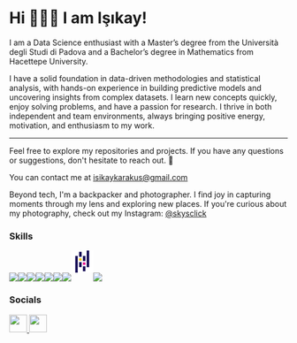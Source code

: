 Hi 🙋🏻‍♀️ I am Işıkay!
======================================================================================================================================

I am a Data Science enthusiast with a Master’s degree from the Università degli Studi di Padova and a Bachelor’s degree in Mathematics from Hacettepe University.

I have a solid foundation in data-driven methodologies and statistical analysis, with hands-on experience in building predictive models and uncovering insights from complex datasets. I learn new concepts quickly, enjoy solving problems, and have a passion for research. I thrive in both independent and team environments, always bringing positive energy, motivation, and enthusiasm to my work.

-----------------------------------

Feel free to explore my repositories and projects. If you have any questions or suggestions, don't hesitate to reach out. 🐣

You can contact me at [isikaykarakus@gmail.com](mailto:isikaykarakus@gmail.com ) 

Beyond tech, I'm a backpacker and photographer. I find joy in capturing moments through my lens and exploring new places. If you're curious about my photography, check out my Instagram: [@skysclick](https://www.instagram.com/skysclick) 

### Skills

<p align="left" style="font-size: 0;"> <a href="https://docs.microsoft.com/en-us/cpp/?view=msvc-170" target="blank" rel="noreferrer" style="text-decoration: none;"><img src="https://raw.githubusercontent.com/danielcranney/readme-generator/main/public/icons/skills/cplusplus-colored.svg" width="36" height="36" alt="C++" /></a> <a href="https://www.r-project.org/" target="blank" rel="noreferrer" style="text-decoration: none;"><img src="https://raw.githubusercontent.com/danielcranney/readme-generator/main/public/icons/skills/rlang-colored.svg" width="36" height="36" alt="R" /></a> <a href="https://www.python.org/" target="blank" rel="noreferrer" style="text-decoration: none;"> <img src="https://raw.githubusercontent.com/danielcranney/readme-generator/main/public/icons/skills/python-colored.svg" width="36" height="36" alt="Python" /></a><a href="https://pytorch.org/" target="blank" rel="noreferrer" style="text-decoration: none;"><img src="https://raw.githubusercontent.com/danielcranney/readme-generator/main/public/icons/skills/pytorch-colored.svg" width="36" height="36" alt="PyTorch" /></a><a href="https://www.tensorflow.org" target="blank" rel="noreferrer" style="text-decoration: none;"><img src="https://www.vectorlogo.zone/logos/tensorflow/tensorflow-icon.svg" alt="TensorFlow" width="40" height="40" /></a><a href="https://www.adobe.com/uk/products/photoshop.html" target="blank" rel="noreferrer" style="text-decoration: none;"><img src="https://raw.githubusercontent.com/danielcranney/readme-generator/main/public/icons/skills/photoshop-colored.svg" width="36" height="36" alt="Photoshop" /></a><a href="https://opencv.org/" target="blank" rel="noreferrer" style="text-decoration: none;"><img src="https://www.vectorlogo.zone/logos/opencv/opencv-icon.svg" alt="OpenCV" width="40" height="40" /></a><a href="https://pandas.pydata.org/" target="blank" rel="noreferrer" style="text-decoration: none;"><img src="https://raw.githubusercontent.com/devicons/devicon/2ae2a900d2f041da66e950e4d48052658d850630/icons/pandas/pandas-original.svg" alt="Pandas" width="40" height="40" /></a><a href="https://seaborn.pydata.org/" target="blank" rel="noreferrer" style="text-decoration: none;"><img src="https://seaborn.pydata.org/_images/logo-mark-lightbg.svg" alt="Seaborn" width="40" height="40" /></a></p>


### Socials

<p align="left"> <a href="https://discord.com/users/ikarus#7770" target="_blank" rel="noreferrer"> <picture> <source media="(prefers-color-scheme: dark)" srcset="undefined" /> <source media="(prefers-color-scheme: light)" srcset="https://raw.githubusercontent.com/danielcranney/readme-generator/main/public/icons/socials/discord.svg" /> <img src="https://raw.githubusercontent.com/danielcranney/readme-generator/main/public/icons/socials/discord.svg" width="32" height="32" /> </picture> </a>  <a href="https://www.linkedin.com/in/isikaykarakus" target="_blank" rel="noreferrer"> <picture> <source media="(prefers-color-scheme: dark)" srcset="https://raw.githubusercontent.com/danielcranney/readme-generator/main/public/icons/socials/linkedin-dark.svg" /> <source media="(prefers-color-scheme: light)" srcset="https://raw.githubusercontent.com/danielcranney/readme-generator/main/public/icons/socials/linkedin.svg" /> <img src="https://raw.githubusercontent.com/danielcranney/readme-generator/main/public/icons/socials/linkedin.svg" width="32" height="32" /> </picture> </a> <a href="https://www.x.com/isikaykarakus" target="_blank" rel="noreferrer" </p>
